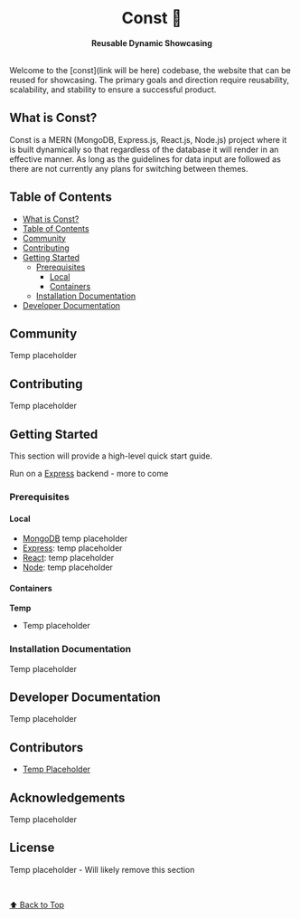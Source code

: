 <div align="center">
  <br>
  <h1>Const 🌱</h1>
  <strong>Reusable Dynamic Showcasing</strong>
</div>
<br>

Welcome to the [const](link will be here) codebase, the website that can
be reused for showcasing. The primary goals and direction require
reusability, scalability, and stability to ensure a successful product.

## What is Const?

Const is a MERN (MongoDB, Express.js, React.js, Node.js) project where
it is built dynamically so that regardless of the database it will render
in an effective manner. As long as the guidelines for data input are followed as there are
not currently any plans for switching between themes.

## Table of Contents

- [What is Const?](#what-is-const)
- [Table of Contents](#table-of-contents)
- [Community](#community)
- [Contributing](#contributing)
- [Getting Started](#getting-started)
  - [Prerequisites](#prerequisites)
    - [Local](#local)
    - [Containers](#containers)
  - [Installation Documentation](#installation-documentation)
- [Developer Documentation](#developer-documentation)

## Community

Temp placeholder

## Contributing

Temp placeholder

## Getting Started

This section will provide a high-level quick start guide.

Run on a [Express](https://expressjs.com/) backend - more to come

### Prerequisites

#### Local

- [MongoDB](https://www.mongodb.com/cloud) temp placeholder
- [Express](https://expressjs.com/): temp placeholder
- [React](https://react.dev/): temp placeholder
- [Node](https://nodejs.org/en): temp placeholder

#### Containers

**Temp**

- Temp placeholder

### Installation Documentation

Temp placeholder

## Developer Documentation

Temp placeholder

## Contributors 

- [Temp Placeholder]()

## Acknowledgements

Temp placeholder

## License

Temp placeholder - Will likely remove this section

<br>

[⬆ Back to Top](#Table-of-contents)
